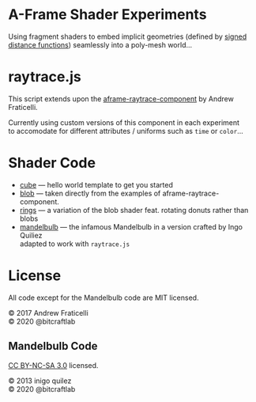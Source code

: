 # A-Frame Shader Experiments

Using fragment shaders to embed implicit geometries (defined by [signed distance functions](https://iquilezles.org/www/articles/distfunctions/distfunctions.htm)) seamlessly into a poly-mesh world...

# raytrace.js

This script extends upon the [aframe-raytrace-component](https://github.com/omgitsraven/aframe-raytrace-component) by Andrew Fraticelli.

Currently using custom versions of this component in each experiment  
to accomodate for different attributes / uniforms such as `time` or `color`...

# Shader Code

- [cube](cube) — hello world template to get you started
- [blob](blob) — taken directly from the examples of aframe-raytrace-component.
- [rings](rings) — a variation of the blob shader feat. rotating donuts rather than blobs
- [mandelbulb](mandelbulb) — the infamous Mandelbulb in a version crafted by Ingo Quiliez  
  adapted to work with `raytrace.js`

# License

All code except for the Mandelbulb code are MIT licensed.

© 2017 Andrew Fraticelli  
© 2020 @bitcraftlab

## Mandelbulb Code

[CC BY-NC-SA 3.0](https://creativecommons.org/licenses/by-nc-sa/3.0/) licensed.

© 2013 inigo quilez  
© 2020 @bitcraftlab
